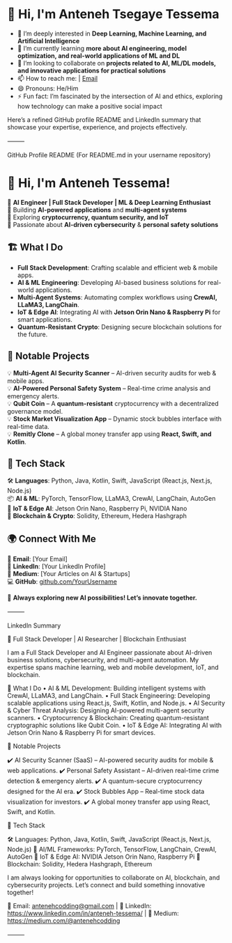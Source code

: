 # 👋 Hi, I'm Anteneh Tsegaye Tessema

- 👀 I’m deeply interested in **Deep Learning, Machine Learning, and Artificial Intelligence**
- 🌱 I’m currently learning **more about AI engineering, model optimization, and real-world applications of ML and DL**
- 💞️ I’m looking to collaborate on **projects related to AI, ML/DL models, and innovative applications for practical solutions**
- 📫 How to reach me:  | [Email](mailto:antenehcodding@gmail.com)
- 😄 Pronouns: He/Him
- ⚡ Fun fact: I’m fascinated by the intersection of AI and ethics, exploring how technology can make a positive social impact

Here’s a refined GitHub profile README and LinkedIn summary that showcase your expertise, experience, and projects effectively.

⸻

GitHub Profile README (For README.md in your username repository)

# 👋 Hi, I'm Anteneh Tessema! 

🚀 **AI Engineer | Full Stack Developer | ML & Deep Learning Enthusiast**  
🔹 Building **AI-powered applications** and **multi-agent systems**  
🔹 Exploring **cryptocurrency, quantum security, and IoT**  
🔹 Passionate about **AI-driven cybersecurity** & **personal safety solutions**  

## 🏗️ What I Do  
- **Full Stack Development**: Crafting scalable and efficient web & mobile apps.  
- **AI & ML Engineering**: Developing AI-based business solutions for real-world applications.  
- **Multi-Agent Systems**: Automating complex workflows using **CrewAI, LLaMA3, LangChain**.  
- **IoT & Edge AI**: Integrating AI with **Jetson Orin Nano & Raspberry Pi** for smart applications.  
- **Quantum-Resistant Crypto**: Designing secure blockchain solutions for the future.  

## 🌟 Notable Projects  
💡 **Multi-Agent AI Security Scanner** – AI-driven security audits for web & mobile apps.  
💡 **AI-Powered Personal Safety System** – Real-time crime analysis and emergency alerts.  
💡 **Qubit Coin** – A **quantum-resistant** cryptocurrency with a decentralized governance model.  
💡 **Stock Market Visualization App** – Dynamic stock bubbles interface with real-time data.  
💡 **Remitly Clone** – A global money transfer app using **React, Swift, and Kotlin**.  

## 🔧 Tech Stack  
🛠 **Languages**: Python, Java, Kotlin, Swift, JavaScript (React.js, Next.js, Node.js)  
📦 **AI & ML**: PyTorch, TensorFlow, LLaMA3, CrewAI, LangChain, AutoGen  
📡 **IoT & Edge AI**: Jetson Orin Nano, Raspberry Pi, NVIDIA Nano  
🔗 **Blockchain & Crypto**: Solidity, Ethereum, Hedera Hashgraph  

## 🌍 Connect With Me  
📧 **Email**: [Your Email]  
🔗 **LinkedIn**: [Your LinkedIn Profile]  
📝 **Medium**: [Your Articles on AI & Startups]  
💻 **GitHub**: [github.com/YourUsername](https://github.com/YourUsername)  

🚀 **Always exploring new AI possibilities! Let’s innovate together.**



⸻

LinkedIn Summary

🚀 Full Stack Developer | AI Researcher | Blockchain Enthusiast

I am a Full Stack Developer and AI Engineer passionate about AI-driven business solutions, cybersecurity, and multi-agent automation. My expertise spans machine learning, web and mobile development, IoT, and blockchain.

🔹 What I Do
	•	AI & ML Development: Building intelligent systems with CrewAI, LLaMA3, and LangChain.
	•	Full Stack Engineering: Developing scalable applications using React.js, Swift, Kotlin, and Node.js.
	•	AI Security & Cyber Threat Analysis: Designing AI-powered multi-agent security scanners.
	•	Cryptocurrency & Blockchain: Creating quantum-resistant cryptographic solutions like Qubit Coin.
	•	IoT & Edge AI: Integrating AI with Jetson Orin Nano & Raspberry Pi for smart devices.

🔹 Notable Projects

✔️ AI Security Scanner (SaaS) – AI-powered security audits for mobile & web applications.
✔️ Personal Safety Assistant – AI-driven real-time crime detection & emergency alerts.
✔️  A quantum-secure cryptocurrency designed for the AI era.
✔️ Stock Bubbles App – Real-time stock data visualization for investors.
✔️  A global money transfer app using React, Swift, and Kotlin.

🔹 Tech Stack

🛠 Languages: Python, Java, Kotlin, Swift, JavaScript (React.js, Next.js, Node.js)
🧠 AI/ML Frameworks: PyTorch, TensorFlow, LangChain, CrewAI, AutoGen
📡 IoT & Edge AI: NVIDIA Jetson Orin Nano, Raspberry Pi
🔗 Blockchain: Solidity, Hedera Hashgraph, Ethereum

I am always looking for opportunities to collaborate on AI, blockchain, and cybersecurity projects.
Let’s connect and build something innovative together! 

📧 Email: antenehcodding@gmail.com | 🔗 LinkedIn: https://www.linkedin.com/in/anteneh-tessema/ | 📝 Medium: https://medium.com/@antenehcodding

⸻




<!---

--->
